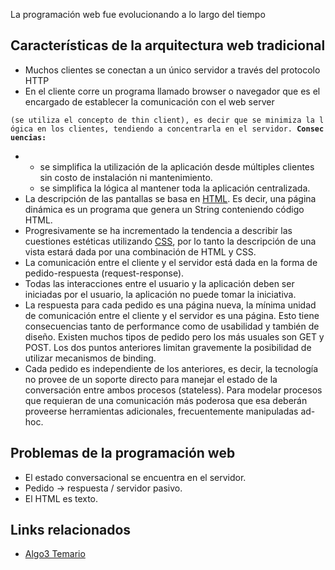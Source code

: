 La programación web fue evolucionando a lo largo del tiempo

Características de la arquitectura web tradicional
--------------------------------------------------

-   Muchos clientes se conectan a un único servidor a través del protocolo HTTP
-   En el cliente corre un programa llamado browser o navegador que es el encargado de establecer la comunicación con el web server

`(se utiliza el concepto de thin client), es decir que se minimiza la lógica en los clientes, tendiendo a concentrarla en el servidor. `**`Consecuencias:`**

-   -   se simplifica la utilización de la aplicación desde múltiples clientes sin costo de instalación ni mantenimiento.
    -   se simplifica la lógica al mantener toda la aplicación centralizada.
-   La descripción de las pantallas se basa en [HTML](html.html). Es decir, una página dinámica es un programa que genera un String conteniendo código HTML.
-   Progresivamente se ha incrementado la tendencia a describir las cuestiones estéticas utilizando [CSS](css.html), por lo tanto la descripción de una vista estará dada por una combinación de HTML y CSS.
-   La comunicación entre el cliente y el servidor está dada en la forma de pedido-respuesta (request-response).
-   Todas las interacciones entre el usuario y la aplicación deben ser iniciadas por el usuario, la aplicación no puede tomar la iniciativa.
-   La respuesta para cada pedido es una página nueva, la mínima unidad de comunicación entre el cliente y el servidor es una página. Esto tiene consecuencias tanto de performance como de usabilidad y también de diseño. Existen muchos tipos de pedido pero los más usuales son GET y POST. Los dos puntos anteriores limitan gravemente la posibilidad de utilizar mecanismos de binding.
-   Cada pedido es independiente de los anteriores, es decir, la tecnología no provee de un soporte directo para manejar el estado de la conversación entre ambos procesos (stateless). Para modelar procesos que requieran de una comunicación más poderosa que esa deberán proveerse herramientas adicionales, frecuentemente manipuladas ad-hoc.

Problemas de la programación web
--------------------------------

-   El estado conversacional se encuentra en el servidor.
-   Pedido -&gt; respuesta / servidor pasivo.
-   El HTML es texto.

Links relacionados
------------------

-   [Algo3 Temario](algo3-temario.html)

